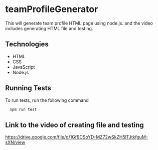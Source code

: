 # teamProfileGenerator

This will generate team profile HTML page using node.js. and the video includes generating HTML file and testing.



## Technologies

- HTML
- CSS
- JavaScript
- Node.js

## Running Tests

To run tests, run the following command

```bash
  npm run test
```


## Link to the video of creating file and testing

https://drive.google.com/file/d/1Gf9CSoYD-MZ72wSkZH5lTJtkfguM-sXN/view

